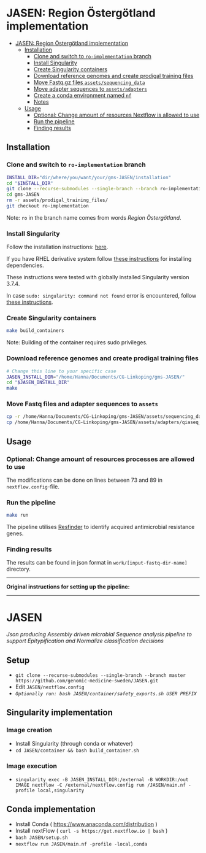# JASEN: Region Östergötland implementation

<!-- TOC -->

- [JASEN: Region Östergötland implementation](#jasen-region-östergötland-implementation)
  - [Installation](#installation)
    - [Clone and switch to `ro-implementation` branch](#clone-and-switch-to-ro-implementation-branch)
    - [Install Singularity](#install-singularity)
    - [Create Singularity containers](#create-singularity-containers)
    - [Download reference genomes and create prodigal training files](#download-reference-genomes-and-create-prodigal-training-files)
    - [Move Fastq.gz files `assets/sequencing_data`](#move-fastqgz-files-assetssequencing_data)
    - [Move adapter sequences to `assets/adapters`](#move-adapter-sequences-to-assetsadapters)
    - [Create a conda environment named `nf`](#create-a-conda-environment-named-nf)
    - [Notes](#notes)
  - [Usage](#usage)
    - [Optional: Change amount of resources Nextflow is allowed to use](#optional-change-amount-of-resources-nextflow-is-allowed-to-use)
    - [Run the pipeline](#run-the-pipeline)
    - [Finding results](#finding-results)

<!-- /TOC -->

## Installation

### Clone and switch to `ro-implementation` branch

```bash
INSTALL_DIR="dir/where/you/want/your/gms-JASEN/installation"
cd "$INSTALL_DIR"
git clone --recurse-submodules --single-branch --branch ro-implementation https://github.com/Genomic-Medicine-Linkoping/JASEN.git
cd gms-JASEN
rm -r assets/prodigal_training_files/
git checkout ro-implementation
```

Note: `ro` in the branch name comes from words *Region Östergötland*.

### Install Singularity

Follow the installation instructions: [here](https://sylabs.io/guides/3.8/user-guide/quick_start.html 'Quick installation steps').

If you have RHEL derivative system follow [these instructions](https://sylabs.io/guides/3.0/user-guide/installation.html#install-dependencies 'Installing dependencies with yum/rpm') for installing dependencies.

These instructions were tested with globally installed Singularity version 3.7.4.

In case `sudo: singularity: command not found` error is encountered, follow [these instructions](https://sylabs.io/guides/2.5/user-guide/troubleshooting.html#error-running-singularity-with-sudo 'Error running singularity with sudo').

### Create Singularity containers

```bash
make build_containers
```

Note: Building of the container requires sudo privileges.

### Download reference genomes and create prodigal training files

```bash
# Change this line to your specific case
JASEN_INSTALL_DIR="/home/Hanna/Documents/CG-Linkoping/gms-JASEN/"
cd "$JASEN_INSTALL_DIR"
make
```

### Move Fastq files and adapter sequences to `assets`

```bash
cp -r /home/Hanna/Documents/CG-Linkoping/gms-JASEN/assets/sequencing_data/Escherichia_coli_p1 /home/Hanna/Documents/gms-JASEN/assets/sequencing_data/
cp /home/Hanna/Documents/CG-Linkoping/gms-JASEN/assets/adapters/qiaseq_adapters.fa  /home/Hanna/Documents/gms-JASEN/assets/adapters/
```

## Usage

### Optional: Change amount of resources processes are allowed to use

The modifications can be done on lines between 73 and 89 in `nextflow.config`-file.

### Run the pipeline

```bash
make run
```

The pipeline utilises [Resfinder](https://pubmed.ncbi.nlm.nih.gov/22782487/ 'DOI: 10.1093/jac/dks261') to identify acquired antimicrobial resistance genes.


### Finding results

The results can be found in json format in `work/[input-fastq-dir-name]` directory. 

---

**Original instructions for setting up the pipeline:**

---

# JASEN <!-- omit in toc -->
_Json producing Assembly driven microbial Sequence analysis pipeline to support Epitypification and Normalize classification decisions_

## Setup <!-- omit in toc -->
* `git clone --recurse-submodules --single-branch --branch master  https://github.com/genomic-medicine-sweden/JASEN.git`
* Edit `JASEN/nextflow.config`
* _`Optionally run: bash JASEN/container/safety_exports.sh USER PREFIX`_


## Singularity implementation <!-- omit in toc -->
### Image creation <!-- omit in toc -->
* Install Singularity (through conda or whatever)
* `cd JASEN/container && bash build_container.sh`

### Image execution <!-- omit in toc -->
* `singularity exec -B JASEN_INSTALL_DIR:/external -B WORKDIR:/out IMAGE nextflow -C /external/nextflow.config run /JASEN/main.nf -profile local,singularity`


## Conda implementation <!-- omit in toc -->
* Install Conda ( https://www.anaconda.com/distribution )
* Install nextFlow ( `curl -s https://get.nextflow.io | bash` )
* `bash JASEN/setup.sh`
* `nextflow run JASEN/main.nf -profile -local,conda`
